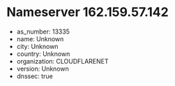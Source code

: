 # Nameserver 162.159.57.142

* as_number: 13335
* name: Unknown
* city: Unknown
* country: Unknown
* organization: CLOUDFLARENET
* version: Unknown
* dnssec: true
